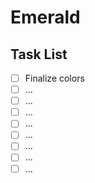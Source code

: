 # Emerald

## Task List

- [ ] Finalize colors
- [ ] ...
- [ ] ...
- [ ] ...
- [ ] ...
- [ ] ...
- [ ] ...
- [ ] ...
- [ ] ...
